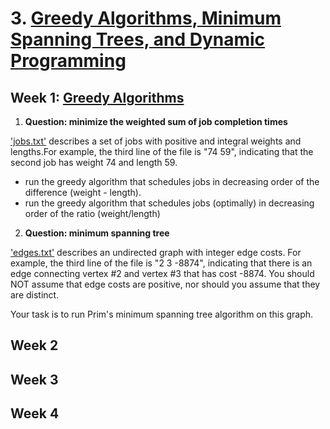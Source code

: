 # 3. [Greedy Algorithms, Minimum Spanning Trees, and Dynamic Programming](https://www.coursera.org/learn/algorithms-greedy?specialization=algorithms)

## Week 1: [Greedy Algorithms](https://github.com/keithpink/algorithms_specialization/blob/main/Greedy_Algorithms_Minimum_Spanning_Trees_and_Dynamic_Programming/greedy.py)

1. **Question: minimize the weighted sum of job completion times**

['jobs.txt'](https://github.com/keithpink/algorithms_specialization/blob/main/Greedy_Algorithms_Minimum_Spanning_Trees_and_Dynamic_Programming/jobs.txt) describes a set of jobs with positive and integral weights and lengths.For example, the third line of the file is "74 59", indicating that the second job has weight 74 and length 59.

  - run the greedy algorithm that schedules jobs in decreasing order of the difference (weight - length). 
  - run the greedy algorithm that schedules jobs (optimally) in decreasing order of the ratio (weight/length)

2. **Question: minimum spanning tree**

['edges.txt'](https://github.com/keithpink/algorithms_specialization/blob/main/Greedy_Algorithms_Minimum_Spanning_Trees_and_Dynamic_Programming/edges.txt) describes an undirected graph with integer edge costs. For example, the third line of the file is "2 3 -8874", indicating that there is an edge connecting vertex #2 and vertex #3 that has cost -8874. You should NOT assume that edge costs are positive, nor should you assume that they are distinct.

Your task is to run Prim's minimum spanning tree algorithm on this graph.

## Week 2

## Week 3

## Week 4
